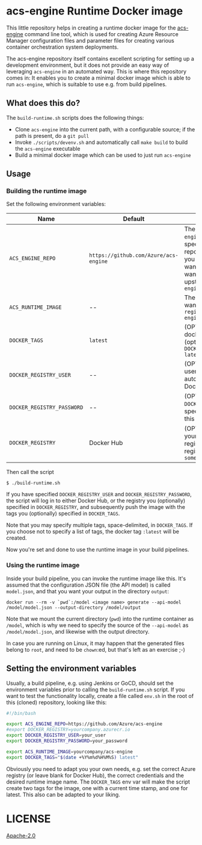 # acs-engine Runtime Docker image

This little repository helps in creating a runtime docker image for the [acs-engine](https://github.com/Azure/acs-engine) command line tool, which is used for creating Azure Resource Manager configuration files and parameter files for creating various container orchestration system deployments.

The acs-engine repository itself contains excellent scripting for setting up a development environment, but it does not provide an easy way of leveraging `acs-engine` in an automated way. This is where this repository comes in: It enables you to create a minimal docker image which is able to run `acs-engine`, which is suitable to use e.g. from build pipelines.

## What does this do?

The `build-runtime.sh` scripts does the following things:

* Clone `acs-engine` into the current path, with a configurable source; if the path is present, do a `git pull`
* Invoke `./scripts/devenv.sh` and automatically call `make build` to build the `acs-engine` executable
* Build a minimal docker image which can be used to just run `acs-engine`

## Usage

### Building the runtime image

Set the following environment variables:

Name | Default | Description
-----|---------|--------------
`ACS_ENGINE_REPO` | `https://github.com/Azure/acs-engine` | The source repository for the `acs-engine` repository. If you do not specify this, the `HEAD` of the original repository will be used. Override if you have your own fork, or if you want to specify exactly when you want to pull in changes from upstream into your own fork of `acs-engine`
`ACS_RUNTIME_IMAGE` | -- | The name of the runtime image you want to create, **without** the tag; e.g. `registry.yourcompany.io/azure/acs-engine`
`DOCKER_TAGS` | `latest` | (OPTIONAL) Space-delimited list of docker tags to create and (optionally) push; example: `export DOCKER_TAGS="$(date +%Y%m%d%H%M%S) latest"`
`DOCKER_REGISTRY_USER` | -- | (OPTIONAL) Docker registry username; specify if you want to automatically push the image to a Docker registry
`DOCKER_REGISTRY_PASSWORD` | -- | (OPTIONAL) If `DOCKER_REGISTRY_PASSWORD` is specified, you also need to specify this env var
`DOCKER_REGISTRY` | Docker Hub | (OPTIONAL) If you want to push your image to a custom Docker registry, specify the FQDN of the registry here, e.g. `someregistry.azurecr.io`

Then call the script

```
$ ./build-runtime.sh
```

If you have specified `DOCKER_REGISTRY_USER` and `DOCKER_REGISTRY_PASSWORD`, the script will log in to either Docker Hub, or the registry you (optionally) specified in `DOCKER_REGISTRY`, and subsequently push the image with the tags you (optionally) specified in `DOCKER_TAGS`.

Note that you may specify multiple tags, space-delimited, in `DOCKER_TAGS`. If you choose not to specify a list of tags, the docker tag `:latest` will be created.

Now you're set and done to use the runtime image in your build pipelines.

### Using the runtime image

Inside your build pipeline, you can invoke the runtime image like this. It's assumed that the configuration JSON file (the API model) is called `model.json`, and that you want your output in the directory `output`:

```
docker run --rm -v `pwd`:/model <image name> generate --api-model /model/model.json --output-directory /model/output
```

Note that we mount the current directory (`pwd`) into the runtime container as `/model`, which is why we need to specify the source of the `--api-model` as `/model/model.json`, and likewise with the output directory.

In case you are running on Linux, it may happen that the generated files belong to `root`, and need to be `chown`:ed, but that's left as an exercise ;-)

## Setting the environment variables

Usually, a build pipeline, e.g. using Jenkins or GoCD, should set the environment variables prior to calling the `build-runtime.sh` script. If you want to test the functionality locally, create a file called `env.sh` in the root of this (cloned) repository, looking like this:

```bash
#!/bin/bash

export ACS_ENGINE_REPO=https://github.com/Azure/acs-engine
#export DOCKER_REGISTRY=yourcompany.azurecr.io
export DOCKER_REGISTRY_USER=your_user
export DOCKER_REGISTRY_PASSWORD=your_password

export ACS_RUNTIME_IMAGE=yourcompany/acs-engine
export DOCKER_TAGS="$(date +%Y%m%d%H%M%S) latest"
```

Obviously you need to adapt you your own needs, e.g. set the correct Azure registry (or leave blank for Docker Hub), the correct credentials and the desired runtime image name. The `DOCKER_TAGS` env var will make the script create two tags for the image, one with a current time stamp, and one for latest. This also can be adapted to your liking.

# LICENSE

[Apache-2.0](LICENSE)